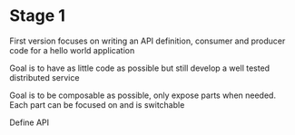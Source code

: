 # Stage 1

First version focuses on writing an API definition, consumer and producer code for a hello world
application

Goal is to have as little code as possible but still develop a well tested distributed service

Goal is to be composable as possible, only expose parts when needed. Each part can be focused on and is switchable

Define API

